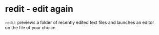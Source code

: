 # redit - edit again

`redit` previews a folder of recently edited text files and launches an editor on the file of your choice.
